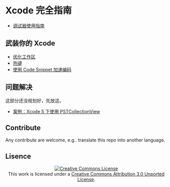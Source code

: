 # Xcode 完全指南

<base href="//github.com/BB9z/Xcode-Complete-Guide/blob/master/" />

* [调试器使用指南](Debugger.md)

## 武装你的 Xcode

* [优化工作区](Workspace.md)
* [热键](KeyBinding.md)
* [使用 Code Snippet 加速编码](CodeSnippet.md)

## 问题解决

这部分还没规划好，先放这。

* [案例：Xcode 5 下使用 PSTCollectionView](SolveCase1.md)

## Contribute

Any contribute are welcome, e.g.. translate this repo into another language.

## Lisence

<p align="center"><a rel="license" href="https://creativecommons.org/licenses/by/3.0/"><img alt="Creative Commons License" style="border-width:0" src="https://licensebuttons.net/l/by/3.0/88x31.png" /></a><br />This work is licensed under a <a rel="license" href="https://creativecommons.org/licenses/by/3.0/">Creative Commons Attribution 3.0 Unported License</a>.</p>
